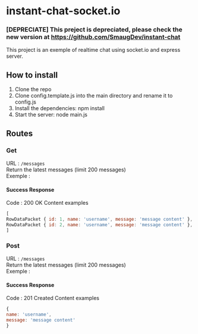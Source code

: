# instant-chat-socket.io

### [DEPRECIATE] This preject is depreciated, please check the new version at https://github.com/SmaugDev/instant-chat

This project is an exemple of realtime chat using socket.io and express server. 

## How to install
1. Clone the repo
2. Clone config.template.js into the main directory and rename it to config.js
3. Install the dependencies: npm install
4. Start the server: node main.js

## Routes

### Get
  URL : `/messages` <br>
  Return the latest messages (limit 200 messages) <br>
  Exemple : <br>
#### Success Response
  Code : 200 OK
  Content examples
  ```js
  [
  RowDataPacket { id: 1, name: 'username', message: 'message content' },
  RowDataPacket { id: 2, name: 'username', message: 'message content' },
  ]
  ```
  ### Post
  URL : `/messages` <br>
  Return the latest messages (limit 200 messages) <br>
  Exemple : <br>
#### Success Response
  Code : 201 Created
  Content examples
  ```js
{ 
name: 'username', 
message: 'message content' 
}
  ```
